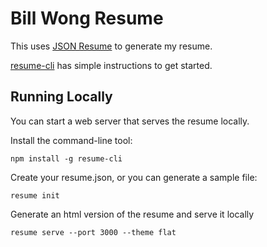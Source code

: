 # Bill Wong Resume

This uses [JSON Resume](https://jsonresume.org/) to generate my resume.

[resume-cli](https://github.com/jsonresume/resume-cli#readme) has simple instructions to get started.

## Running Locally

You can start a web server that serves the resume locally.

Install the command-line tool:

`npm install -g resume-cli`

Create your resume.json, or you can generate a sample file:

`resume init`

Generate an html version of the resume and serve it locally

`resume serve --port 3000 --theme flat`
